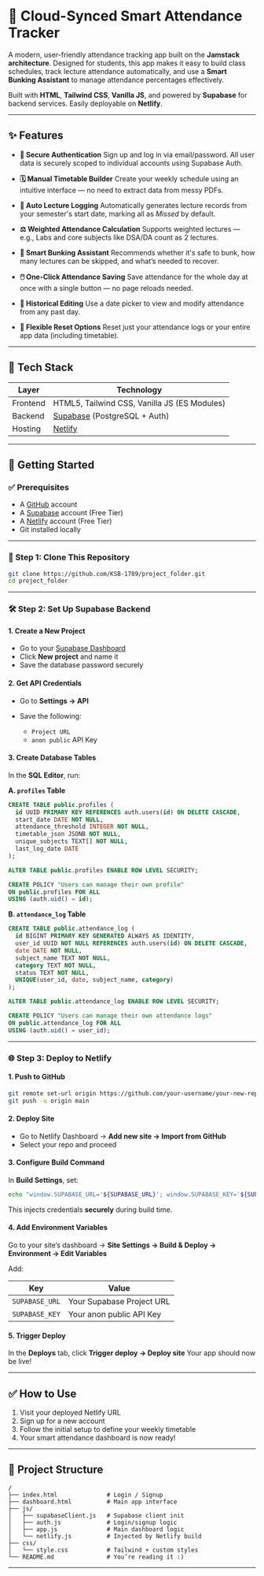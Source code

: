 # 🚀 Cloud-Synced Smart Attendance Tracker

A modern, user-friendly attendance tracking app built on the **Jamstack architecture**. Designed for students, this app makes it easy to build class schedules, track lecture attendance automatically, and use a **Smart Bunking Assistant** to manage attendance percentages effectively.

Built with **HTML**, **Tailwind CSS**, **Vanilla JS**, and powered by **Supabase** for backend services. Easily deployable on **Netlify**.

---

## ✨ Features

* **🔐 Secure Authentication**
  Sign up and log in via email/password. All user data is securely scoped to individual accounts using Supabase Auth.

* **🗓️ Manual Timetable Builder**
  Create your weekly schedule using an intuitive interface — no need to extract data from messy PDFs.

* **📅 Auto Lecture Logging**
  Automatically generates lecture records from your semester's start date, marking all as *Missed* by default.

* **⚖️ Weighted Attendance Calculation**
  Supports weighted lectures — e.g., Labs and core subjects like DSA/DA count as 2 lectures.

* **🧠 Smart Bunking Assistant**
  Recommends whether it's safe to bunk, how many lectures can be skipped, and what’s needed to recover.

* **🖱️ One-Click Attendance Saving**
  Save attendance for the whole day at once with a single button — no page reloads needed.

* **📆 Historical Editing**
  Use a date picker to view and modify attendance from any past day.

* **🧹 Flexible Reset Options**
  Reset just your attendance logs or your entire app data (including timetable).

---

## 🧰 Tech Stack

| Layer    | Technology                                           |
| -------- | ---------------------------------------------------- |
| Frontend | HTML5, Tailwind CSS, Vanilla JS (ES Modules)         |
| Backend  | [Supabase](https://supabase.com) (PostgreSQL + Auth) |
| Hosting  | [Netlify](https://www.netlify.com)                   |

---

## 🚀 Getting Started

### ✅ Prerequisites

* A [GitHub](https://github.com) account
* A [Supabase](https://supabase.com) account (Free Tier)
* A [Netlify](https://netlify.com) account (Free Tier)
* Git installed locally

---

### 🧾 Step 1: Clone This Repository

```bash
git clone https://github.com/KSB-1789/project_folder.git
cd project_folder
```

---

### 🛠️ Step 2: Set Up Supabase Backend

#### 1. Create a New Project

* Go to your [Supabase Dashboard](https://app.supabase.com/)
* Click **New project** and name it
* Save the database password securely

#### 2. Get API Credentials

* Go to **Settings → API**
* Save the following:

  * `Project URL`
  * `anon public` API Key

#### 3. Create Database Tables

In the **SQL Editor**, run:

**A. `profiles` Table**

```sql
CREATE TABLE public.profiles (
  id UUID PRIMARY KEY REFERENCES auth.users(id) ON DELETE CASCADE,
  start_date DATE NOT NULL,
  attendance_threshold INTEGER NOT NULL,
  timetable_json JSONB NOT NULL,
  unique_subjects TEXT[] NOT NULL,
  last_log_date DATE
);

ALTER TABLE public.profiles ENABLE ROW LEVEL SECURITY;

CREATE POLICY "Users can manage their own profile" 
ON public.profiles FOR ALL 
USING (auth.uid() = id);
```

**B. `attendance_log` Table**

```sql
CREATE TABLE public.attendance_log (
  id BIGINT PRIMARY KEY GENERATED ALWAYS AS IDENTITY,
  user_id UUID NOT NULL REFERENCES auth.users(id) ON DELETE CASCADE,
  date DATE NOT NULL,
  subject_name TEXT NOT NULL,
  category TEXT NOT NULL,
  status TEXT NOT NULL,
  UNIQUE(user_id, date, subject_name, category)
);

ALTER TABLE public.attendance_log ENABLE ROW LEVEL SECURITY;

CREATE POLICY "Users can manage their own attendance logs" 
ON public.attendance_log FOR ALL 
USING (auth.uid() = user_id);
```

---

### 🌐 Step 3: Deploy to Netlify

#### 1. Push to GitHub

```bash
git remote set-url origin https://github.com/your-username/your-new-repo.git
git push -u origin main
```

#### 2. Deploy Site

* Go to Netlify Dashboard → **Add new site → Import from GitHub**
* Select your repo and proceed

#### 3. Configure Build Command

In **Build Settings**, set:

```bash
echo "window.SUPABASE_URL='${SUPABASE_URL}'; window.SUPABASE_KEY='${SUPABASE_KEY}';" > js/netlify.js
```

This injects credentials **securely** during build time.

#### 4. Add Environment Variables

Go to your site’s dashboard → **Site Settings → Build & Deploy → Environment → Edit Variables**

Add:

| Key            | Value                     |
| -------------- | ------------------------- |
| `SUPABASE_URL` | Your Supabase Project URL |
| `SUPABASE_KEY` | Your anon public API Key  |

#### 5. Trigger Deploy

In the **Deploys** tab, click **Trigger deploy → Deploy site**
Your app should now be live!

---

## ✅ How to Use

1. Visit your deployed Netlify URL
2. Sign up for a new account
3. Follow the initial setup to define your weekly timetable
4. Your smart attendance dashboard is now ready!

---

## 📁 Project Structure

```
/
├── index.html              # Login / Signup
├── dashboard.html          # Main app interface
├── js/
│   ├── supabaseClient.js   # Supabase client init
│   ├── auth.js             # Login/signup logic
│   ├── app.js              # Main dashboard logic
│   └── netlify.js          # Injected by Netlify build
├── css/
│   └── style.css           # Tailwind + custom styles
└── README.md               # You’re reading it :)
```

---


